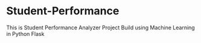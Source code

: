 # Student-Performance
This is Student Performance Analyzer Project Build using Machine Learning in Python Flask
